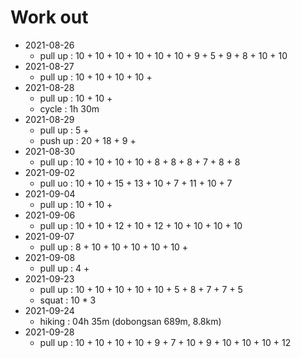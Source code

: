 # Work out

- 2021-08-26
  - pull up : 10 + 10 + 10 + 10 + 10 + 10 + 9 + 5 + 9 + 8 + 10 + 10
- 2021-08-27
  - pull up : 10 + 10 + 10 + 10 + 
- 2021-08-28
  - pull up : 10 + 10 + 
  - cycle : 1h 30m
- 2021-08-29
  - pull up : 5 + 
  - push up : 20 + 18 + 9 + 
- 2021-08-30
  - pull up : 10 + 10 + 10 + 10 + 8 + 8 + 8 + 7 + 8 + 8
- 2021-09-02
  - pull uo : 10 + 10 + 15 + 13 + 10 + 7 + 11 + 10 + 7
- 2021-09-04
  - pull up : 10 + 10 + 
- 2021-09-06
  - pull up : 10 + 10 + 12 + 10 + 12 + 10 + 10 + 10 + 10
- 2021-09-07
  - pull up : 8 + 10 + 10 + 10 + 10 + 10 + 
- 2021-09-08
  - pull up : 4 + 
- 2021-09-23
  - pull up : 10 + 10 + 10 + 10 + 10 + 5 + 8 + 7 + 7 + 5
  - squat : 10 * 3
- 2021-09-24
  - hiking : 04h 35m (dobongsan 689m, 8.8km)
- 2021-09-28
  - pull up : 10 + 10 + 10 + 10 + 9 + 7 + 10 + 9 + 10 + 10 + 10 + 12